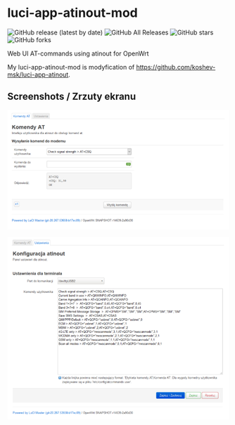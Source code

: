 # luci-app-atinout-mod
![GitHub release (latest by date)](https://img.shields.io/github/v/release/4IceG/luci-app-atinout-mod?style=flat-square)
![GitHub All Releases](https://img.shields.io/github/downloads/4IceG/luci-app-atinout-mod/total)
![GitHub stars](https://img.shields.io/github/stars/4IceG/luci-app-atinout-mod?style=flat-square)
![GitHub forks](https://img.shields.io/github/forks/4IceG/luci-app-atinout-mod?style=flat-square)

Web UI AT-commands using atinout for OpenWrt

My luci-app-atinout-mod is modyfication of https://github.com/koshev-msk/luci-app-atinout.

## Screenshots / Zrzuty ekranu

![](https://raw.githubusercontent.com/4IceG/luci-app-atinout-mod/main/sc/1.PNG)

![](https://raw.githubusercontent.com/4IceG/luci-app-atinout-mod/main/sc/2.PNG)


